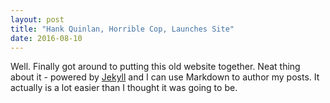 ```yaml
---
layout: post
title: "Hank Quinlan, Horrible Cop, Launches Site"
date: 2016-08-10
---
```


Well. Finally got around to putting this old website together. Neat thing about it - powered by [Jekyll](http://jekyllrb.com) and I can use Markdown to author my posts. It actually is a lot easier than I thought it was going to be.
